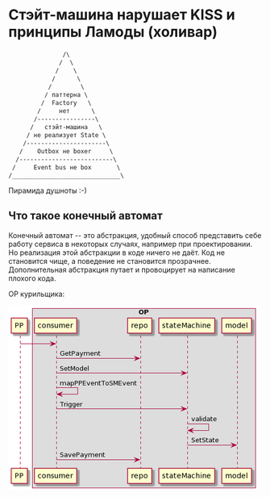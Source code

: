 # Стэйт-машина нарушает KISS и принципы Ламоды (холивар)

```
               /\
              /  \
             /    \
            /      \
           /        \
          / паттерна \
         /  Factory   \
        /     нет      \
       /----------------\
      /   стэйт-машина   \
     / не реализует State \
    /----------------------\
   /    Outbox не boxer     \
  /--------------------------\
 /     Event bus не box       \
/______________________________\
```

Пирамида душноты :-)


## Что такое конечный автомат

Конечный автомат -- это абстракция, удобный способ представить себе работу сервиса в некоторых случаях, например при проектировании. Но реализация этой абстракции в коде ничего не даёт. Код не становится чище, а поведение не становится прозрачнее. Дополнительная абстракция путает и провоцирует на написание плохого кода.

OP курильщика:

![диаграмма последовательности OP](OP_seq_bad.png)
<div style="display: none;">
```
participant PP
box OP
participant consumer
participant repo
participant stateMachine
participant model
end box

PP -> consumer
consumer -> repo: GetPayment
consumer -> stateMachine: SetModel
consumer -> consumer: mapPPEventToSMEvent
consumer -> stateMachine: Trigger
stateMachine -> stateMachine: validate
stateMachine -> model: SetState
consumer -> repo: SavePayment
```
</div>

![диаграмма состояний OP](OP_state_bad.png)
<div style="display: none;">
```
[*] --> new
[*] --> ready_to_confirm
[*] --> confirmed

new --> cancelled
new --> ready_to_confirm

ready_to_confirm --> failed
ready_to_confirm -> confirmed

confirmed --> paid

confirmed --> withdraw
```
</div>

OP здорового человека:

![диаграмма последовательности OP](OP_seq_good.png)
<div style="display: none;">
```
participant PP
box OP
participant consumer
participant repo
participant model
end box

PP -> consumer
consumer -> repo: GetPayment
consumer -> consumer: mapPPEventToMethod
consumer -> model: callMethod (pay, cancel, ...)
model -> model: validate
model -> model: setState
consumer -> repo: SavePayment
```
</div>

![диаграмма состояний OP](OP_state_good.png)
<div style="display: none;">
```
[*] --> waitingNew: new
waitingNew --> new
waitingNew --> failed

new --> waitingHold: hold
new --> waitingCancel: cancel
waitingHold --> held
waitingHold --> failed

held --> waitingPay: pay
held --> waitingCancel: cancel
waitingPay --> paid
waitingPay --> failed

paid --> waitingCancel: cancel
waitingCancel -> cancelled
waitingCancel --> failed


cancelled --> [*]
paid --> [*]
failed --> [*]
```
</div>

При этом в шину мы транслируем не сам статус, а смену статуса:

```
new -> held = ready_to_confirm
new -> held + дополнительные условия = confirmed
held -> paid = paid
...
```

Обратите внимание, что в этом случае явно видно нарушение границ ответственности сервиса OP. Он управляет не только платежами, но и потоком обработки заказа.


## Шаблон State

Валидация смены статуса платежа может быть реализована, в том числе, применением шаблона State.

![диаграмма классов OP](OP_class.png)
<div style="display: none;">
```
class Payment {
	- state paymentState
	+ New()
	+ Cancel()
	+ Hold()
	+ Pay()
}

interface paymentState {
	+ new()
	+ cancel()
	+ hold()
	+ pay()
}

class paymentStateNew {}
class paymentStateCancelled {}
class paymentStatePaid {}

Payment *-- paymentState
paymentState <|.. paymentStateNew
paymentState <|.. paymentStateCancelled
paymentState <|.. paymentStatePaid
```
</div>

В таком случае классы реализующие paymentState позволяют относительно легко воспринять все возможные состояния платежа. А код их методов -- простой и гибкий способ описать логику валидации. Минус такой реализации -- нельзя легко распечатать все состояния и переходы между ними. Но зато мы получаем кричащую архитектуру: платёж можно отменить или оплатить и это естественным образом изменит его состояние в какой бы части приложения мы это ни сделали.


## Стэйт-машина -- неудачное решение

Я не знаю откуда взялась стэйт-машина в Ламоде, подозреваю, что кто-то из разработчиков легаси монолита хотел объехать ограничения плохой архитектуры и запилил её. Но я не понимаю зачем мы её копируем в новые сервисы, в которых нет таких ограничений. Мы считаем её "решением", но не можем объяснить решением какой проблемы. Стэйт-машина никак не интегрируется с фрэймворком наших гошных сервисов, она не делает код проще, мы не используем возможность напечатать её в виде постера. Стэйт-машина нарушает KISS. А копируя решения из монолита, мы копируем плохую архитектуру. Считая что кто-то знает лучше какими должны быть наши сервисы, мы снимаем с себя ответственность, а это идёт вразрез с принципами Ламоды.

Давайте задавать неудобные вопросы и искать ответы на них вместе!


-------------------------------

P.S. Для тех, кто переживал за Factory. Замена значения функцией, которая возвращает это значение, действительно шаблонный приём. Однако, этот довольно низкоуровневый паттерн часто ошибочно упоминается совместно с паттернами ООП (такими как Factory method и Abstract factory).
